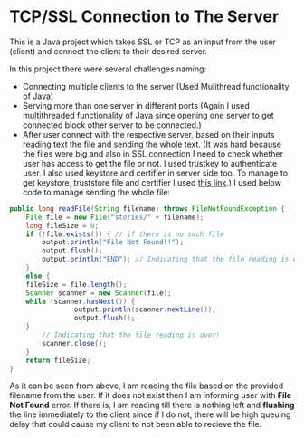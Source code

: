 # TCP/SSL Connection to The Server

This is a Java project which takes SSL or TCP as an input from the user (client) and connect the client to their desired server.

In this project there were several challenges naming:
+ Connecting multiple clients to the server (Used Mulithread functionality of Java)
+ Serving more than one server in different ports (Again I used multithreaded functionality of Java since opening one server to get connected block other server to be connected.)
+ After user connect with the respective server, based on their inputs reading text the file and sending the whole text. (It was hard because the files were big and also in SSL connection I need to check whether user has access to get the file or not. I used trustkey to authenticate user. I also used keystore and certifier in server side too. To manage to get keystore, truststore file and certifier I used [this link](https://docs.oracle.com/cd/E19509-01/820-3503/ggsxx/index.html).) I used below code to manage sending the whole file:

```java
public long readFile(String filename) throws FileNotFoundException {
	File file = new File("stories/" + filename);
	long fileSize = 0;
	if (!file.exists()) { // if there is no such file
		output.println("File Not Found!!");
		output.flush();
		output.println("END"); // Indicating that the file reading is over!
	}
	else {
	fileSize = file.length();
	Scanner scanner = new Scanner(file);
	while (scanner.hasNext()) {
				output.println(scanner.nextLine());
				output.flush();	
	}
	 	// Indicating that the file reading is over!
		scanner.close();
	}
	return fileSize;
}
```
As it can be seen from above, I am reading the file based on the provided filename from the user. If it does not exist then I am informing user with **File Not Found** error. If there is, I am reading till there is nothing left and **flushing** the line immediately to the client since if I do not, there will be high queuing delay that could cause my client to not been able to recieve the file.
